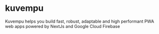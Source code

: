 # kuvempu
Kuvempu helps you build fast, robust, adaptable and high performant PWA web apps powered by NextJs and Google Cloud Firebase 
